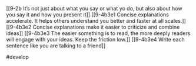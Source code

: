 [[9-2b It’s not just about what you say or what yo do, but also about how you say it and how you present it]]
[[9-4b3e1 Concise explanations accelerate. It helps others understand you better and faster at all scales.]]
[[9-4b3e2 Concise explanations make it easier to criticize and combine ideas]]
[[9-4b3e3 The easier something is to read, the more deeply readers will engage with your ideas. Keep the friction low.]]
[[9-4b3e4 Write each sentence like you are talking to a friend]]

#develop 
